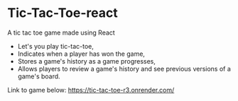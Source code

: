 # Tic-Tac-Toe-react
 A tic tac toe game made using React
 - Let's you play tic-tac-toe,
 - Indicates when a player has won the game,
 - Stores a game's history as a game progresses,
 - Allows players to review a game's history and see previous versions of a game's board.

Link to game below:
https://tic-tac-toe-r3.onrender.com/
